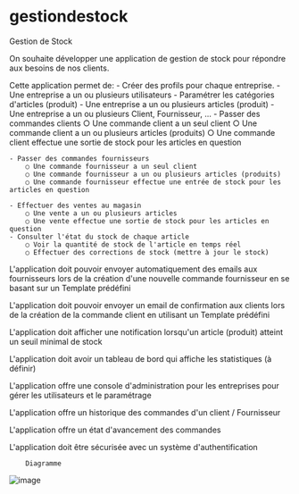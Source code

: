 # gestiondestock
Gestion de Stock

On souhaite développer une application de gestion de stock pour répondre aux besoins de nos clients.

Cette application permet de:
	- Créer des profils pour chaque entreprise.
	- Une entreprise a un ou plusieurs utilisateurs
	- Paramétrer les catégories d'articles (produit)
	- Une entreprise a un ou plusieurs articles (produit)
	- Une entreprise a un ou plusieurs Client, Fournisseur, …
	- Passer des commandes clients
		○ Une commande client a un seul client
		○ Une commande client a un ou plusieurs articles (produits)
		○ Une commande client effectue une sortie de stock pour les articles en question
		
	- Passer des commandes fournisseurs
		○ Une commande fournisseur a un seul client
		○ Une commande fournisseur a un ou plusieurs articles (produits)
		○ Une commande fournisseur effectue une entrée de stock pour les articles en question
		
	- Effectuer des ventes au magasin
		○ Une vente a un ou plusieurs articles
		○ Une vente effectue une sortie de stock pour les articles en question
	- Consulter l'état du stock de chaque article
		○ Voir la quantité de stock de l'article en temps réel
		○ Effectuer des corrections de stock (mettre à jour le stock)

L'application doit pouvoir envoyer automatiquement des emails aux fournisseurs lors de la création d'une nouvelle commande fournisseur en se basant sur un Template prédéfini

L'application doit pouvoir envoyer un email de confirmation aux clients lors de la création de la commande client en utilisant un Template prédéfini

L'application doit afficher une notification lorsqu'un article (produit) atteint un seuil minimal de stock

L'application doit avoir un tableau de bord qui affiche les statistiques (à définir)

L'application offre une console d'administration pour les entreprises pour gérer les utilisateurs et le paramétrage

L'application offre un historique des commandes d'un client / Fournisseur

L'application offre un état d'avancement des commandes

L'application doit être sécurisée avec un système d'authentification
		
		
		
		Diagramme
![image](https://user-images.githubusercontent.com/89779513/235141916-b542e37d-15c6-4eda-a53b-3b9e53ef716e.png)
